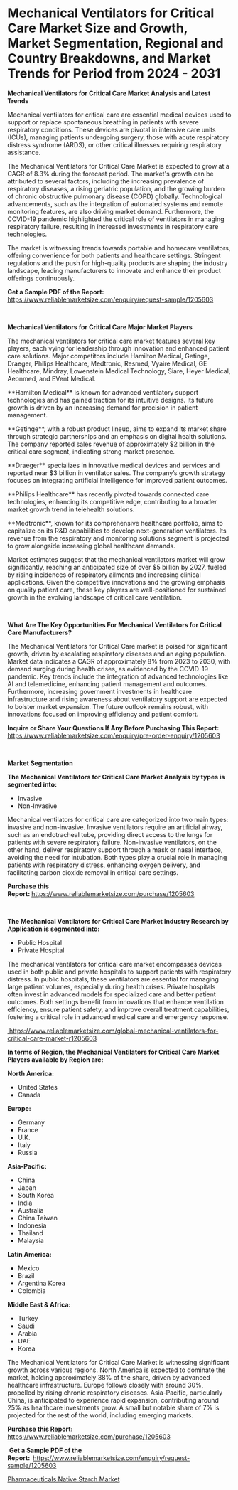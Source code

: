 <p><h1>Mechanical Ventilators for Critical Care Market Size and Growth, Market Segmentation, Regional and Country Breakdowns, and Market Trends for Period from 2024 -  2031</h1></p><p><strong>Mechanical Ventilators for Critical Care Market Analysis and Latest Trends</strong></p>
<p><p>Mechanical ventilators for critical care are essential medical devices used to support or replace spontaneous breathing in patients with severe respiratory conditions. These devices are pivotal in intensive care units (ICUs), managing patients undergoing surgery, those with acute respiratory distress syndrome (ARDS), or other critical illnesses requiring respiratory assistance.</p><p>The Mechanical Ventilators for Critical Care Market is expected to grow at a CAGR of 8.3% during the forecast period. The market's growth can be attributed to several factors, including the increasing prevalence of respiratory diseases, a rising geriatric population, and the growing burden of chronic obstructive pulmonary disease (COPD) globally. Technological advancements, such as the integration of automated systems and remote monitoring features, are also driving market demand. Furthermore, the COVID-19 pandemic highlighted the critical role of ventilators in managing respiratory failure, resulting in increased investments in respiratory care technologies. </p><p>The market is witnessing trends towards portable and homecare ventilators, offering convenience for both patients and healthcare settings. Stringent regulations and the push for high-quality products are shaping the industry landscape, leading manufacturers to innovate and enhance their product offerings continuously.</p></p>
<p><strong>Get a Sample PDF of the Report:&nbsp;</strong> <a href="https://www.reliablemarketsize.com/enquiry/request-sample/1205603?utm_campaign=1133&utm_medium=2&utm_source=Github&utm_content=ia&utm_term=31122024&utm_id=mechanical-ventilators-for-critical-care">https://www.reliablemarketsize.com/enquiry/request-sample/1205603</a></p>
<p>&nbsp;</p>
<p><strong>Mechanical Ventilators for Critical Care Major Market Players</strong></p>
<p><p>The mechanical ventilators for critical care market features several key players, each vying for leadership through innovation and enhanced patient care solutions. Major competitors include Hamilton Medical, Getinge, Draeger, Philips Healthcare, Medtronic, Resmed, Vyaire Medical, GE Healthcare, Mindray, Lowenstein Medical Technology, Siare, Heyer Medical, Aeonmed, and EVent Medical.</p><p>**Hamilton Medical** is known for advanced ventilatory support technologies and has gained traction for its intuitive designs. Its future growth is driven by an increasing demand for precision in patient management.</p><p>**Getinge**, with a robust product lineup, aims to expand its market share through strategic partnerships and an emphasis on digital health solutions. The company reported sales revenue of approximately $2 billion in the critical care segment, indicating strong market presence.</p><p>**Draeger** specializes in innovative medical devices and services and reported near $3 billion in ventilator sales. The company’s growth strategy focuses on integrating artificial intelligence for improved patient outcomes.</p><p>**Philips Healthcare** has recently pivoted towards connected care technologies, enhancing its competitive edge, contributing to a broader market growth trend in telehealth solutions.</p><p>**Medtronic**, known for its comprehensive healthcare portfolio, aims to capitalize on its R&D capabilities to develop next-generation ventilators. Its revenue from the respiratory and monitoring solutions segment is projected to grow alongside increasing global healthcare demands.</p><p>Market estimates suggest that the mechanical ventilators market will grow significantly, reaching an anticipated size of over $5 billion by 2027, fueled by rising incidences of respiratory ailments and increasing clinical applications. Given the competitive innovations and the growing emphasis on quality patient care, these key players are well-positioned for sustained growth in the evolving landscape of critical care ventilation.</p></p>
<p>&nbsp;</p>
<p><strong>What Are The Key Opportunities For Mechanical Ventilators for Critical Care Manufacturers?</strong></p>
<p><p>The Mechanical Ventilators for Critical Care market is poised for significant growth, driven by escalating respiratory diseases and an aging population. Market data indicates a CAGR of approximately 8% from 2023 to 2030, with demand surging during health crises, as evidenced by the COVID-19 pandemic. Key trends include the integration of advanced technologies like AI and telemedicine, enhancing patient management and outcomes. Furthermore, increasing government investments in healthcare infrastructure and rising awareness about ventilatory support are expected to bolster market expansion. The future outlook remains robust, with innovations focused on improving efficiency and patient comfort.</p></p>
<p><strong>Inquire or Share Your Questions If Any Before Purchasing This Report:</strong> <a href="https://www.reliablemarketsize.com/enquiry/pre-order-enquiry/1205603?utm_campaign=1133&utm_medium=2&utm_source=Github&utm_content=ia&utm_term=31122024&utm_id=mechanical-ventilators-for-critical-care">https://www.reliablemarketsize.com/enquiry/pre-order-enquiry/1205603</a></p>
<p>&nbsp;</p>
<p><strong>Market Segmentation</strong></p>
<p><strong>The Mechanical Ventilators for Critical Care Market Analysis by types is segmented into:</strong></p>
<p><ul><li>Invasive</li><li>Non-Invasive</li></ul></p>
<p><p>Mechanical ventilators for critical care are categorized into two main types: invasive and non-invasive. Invasive ventilators require an artificial airway, such as an endotracheal tube, providing direct access to the lungs for patients with severe respiratory failure. Non-invasive ventilators, on the other hand, deliver respiratory support through a mask or nasal interface, avoiding the need for intubation. Both types play a crucial role in managing patients with respiratory distress, enhancing oxygen delivery, and facilitating carbon dioxide removal in critical care settings.</p></p>
<p><strong>Purchase this Report:&nbsp;</strong><a href="https://www.reliablemarketsize.com/purchase/1205603?utm_campaign=1133&utm_medium=2&utm_source=Github&utm_content=ia&utm_term=31122024&utm_id=mechanical-ventilators-for-critical-care">https://www.reliablemarketsize.com/purchase/1205603</a></p>
<p>&nbsp;</p>
<p><strong>The Mechanical Ventilators for Critical Care Market Industry Research by Application is segmented into:</strong></p>
<p><ul><li>Public Hospital</li><li>Private Hospital</li></ul></p>
<p><p>The mechanical ventilators for critical care market encompasses devices used in both public and private hospitals to support patients with respiratory distress. In public hospitals, these ventilators are essential for managing large patient volumes, especially during health crises. Private hospitals often invest in advanced models for specialized care and better patient outcomes. Both settings benefit from innovations that enhance ventilation efficiency, ensure patient safety, and improve overall treatment capabilities, fostering a critical role in advanced medical care and emergency response.</p></p>
<p><a href="https://www.reliablemarketsize.com/global-mechanical-ventilators-for-critical-care-market-r1205603?utm_campaign=1133&utm_medium=2&utm_source=Github&utm_content=ia&utm_term=31122024&utm_id=mechanical-ventilators-for-critical-care">&nbsp;https://www.reliablemarketsize.com/global-mechanical-ventilators-for-critical-care-market-r1205603</a></p>
<p><strong>In terms of Region, the Mechanical Ventilators for Critical Care Market Players available by Region are:</strong></p>
<p>
    <p> <strong> North America: </strong>
        <ul>
            <li>United States</li>
            <li>Canada</li>
        </ul>
        </p> 
    <p> <strong> Europe: </strong>
        <ul>
            <li>Germany</li>
            <li>France</li>
            <li>U.K.</li>
            <li>Italy</li>
            <li>Russia</li>
        </ul>
        </p> 
    <p> <strong> Asia-Pacific: </strong>
        <ul>
            <li>China</li>
            <li>Japan</li>
            <li>South Korea</li>
            <li>India</li>
            <li>Australia</li>
            <li>China Taiwan</li>
            <li>Indonesia</li>
            <li>Thailand</li>
            <li>Malaysia</li>
        </ul>
        </p> 
    <p> <strong> Latin America: </strong>
        <ul>
            <li>Mexico</li>
            <li>Brazil</li>
            <li>Argentina Korea</li>
            <li>Colombia</li>
        </ul>
        </p> 
    <p> <strong> Middle East & Africa: </strong>
        <ul>
            <li>Turkey</li>
            <li>Saudi</li>
            <li>Arabia</li>
            <li>UAE</li>
            <li>Korea</li>
        </ul>
    </p>
    </p>
<p><p>The Mechanical Ventilators for Critical Care Market is witnessing significant growth across various regions. North America is expected to dominate the market, holding approximately 38% of the share, driven by advanced healthcare infrastructure. Europe follows closely with around 30%, propelled by rising chronic respiratory diseases. Asia-Pacific, particularly China, is anticipated to experience rapid expansion, contributing around 25% as healthcare investments grow. A small but notable share of 7% is projected for the rest of the world, including emerging markets.</p></p>
<p><strong>Purchase this Report: </strong><a href="https://www.reliablemarketsize.com/purchase/1205603?utm_campaign=1133&utm_medium=2&utm_source=Github&utm_content=ia&utm_term=31122024&utm_id=mechanical-ventilators-for-critical-care">https://www.reliablemarketsize.com/purchase/1205603</a></p>
<p>&nbsp;<strong>Get a Sample PDF of the Report:&nbsp;&nbsp;</strong><a href="https://www.reliablemarketsize.com/enquiry/request-sample/1205603?utm_campaign=1133&utm_medium=2&utm_source=Github&utm_content=ia&utm_term=31122024&utm_id=mechanical-ventilators-for-critical-care">https://www.reliablemarketsize.com/enquiry/request-sample/1205603</a></p>
<p><strong></strong></p>
<p><p><a href="https://github.com/WillieWoodard/Market-Research-Report-List-7/blob/main/pharmaceuticals-native-starch-market.md?utm_campaign=1133&utm_medium=2&utm_source=Github&utm_content=ia&utm_term=31122024&utm_id=mechanical-ventilators-for-critical-care">Pharmaceuticals Native Starch Market</a></p></p>